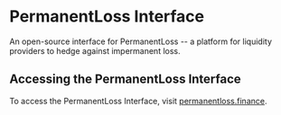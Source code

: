 # PermanentLoss Interface

An open-source interface for PermanentLoss -- a platform for liquidity providers to hedge against impermanent loss.

## Accessing the PermanentLoss Interface

To access the PermanentLoss Interface, visit [permanentloss.finance](https://permanentloss.finance).
